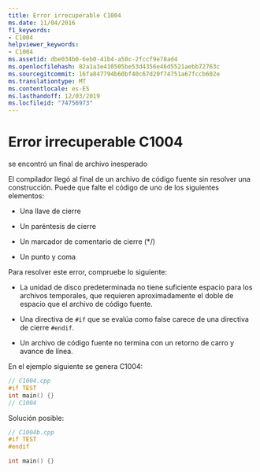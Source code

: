 ```yaml
---
title: Error irrecuperable C1004
ms.date: 11/04/2016
f1_keywords:
- C1004
helpviewer_keywords:
- C1004
ms.assetid: dbe034b0-6eb0-41b4-a50c-2fccf9e78ad4
ms.openlocfilehash: 82a1a3e410505be53d4356e46d5521aebb72763c
ms.sourcegitcommit: 16fa847794b60bf40c67d20f74751a67fccb602e
ms.translationtype: MT
ms.contentlocale: es-ES
ms.lasthandoff: 12/03/2019
ms.locfileid: "74756973"
---
```

# <a name="fatal-error-c1004"></a>Error irrecuperable C1004

se encontró un final de archivo inesperado

El compilador llegó al final de un archivo de código fuente sin resolver una construcción. Puede que falte el código de uno de los siguientes elementos:

- Una llave de cierre

- Un paréntesis de cierre

- Un marcador de comentario de cierre (*/)

- Un punto y coma

Para resolver este error, compruebe lo siguiente:

- La unidad de disco predeterminada no tiene suficiente espacio para los archivos temporales, que requieren aproximadamente el doble de espacio que el archivo de código fuente.

- Una directiva de `#if` que se evalúa como false carece de una directiva de cierre `#endif`.

- Un archivo de código fuente no termina con un retorno de carro y avance de línea.

En el ejemplo siguiente se genera C1004:

```cpp
// C1004.cpp
#if TEST
int main() {}
// C1004
```

Solución posible:

```cpp
// C1004b.cpp
#if TEST
#endif

int main() {}
```

